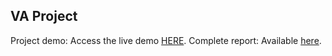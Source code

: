 ## VA Project

Project demo: Access the live demo [HERE](https://lorenzobianchi98.github.io/va_project/#va-project).
Complete report: Available [here](report/va_report.pdf).
